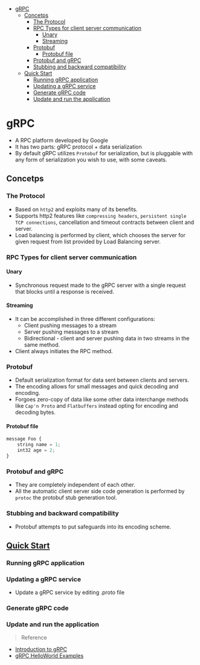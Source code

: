 - [gRPC](#grpc)
  - [Concetps](#concetps)
    - [The Protocol](#the-protocol)
    - [RPC Types for client server communication](#rpc-types-for-client-server-communication)
      - [Unary](#unary)
      - [Streaming](#streaming)
    - [Protobuf](#protobuf)
      - [Protobuf file](#protobuf-file)
    - [Protobuf and gRPC](#protobuf-and-grpc)
    - [Stubbing and backward compatibility](#stubbing-and-backward-compatibility)
  - [Quick Start](#quick-start)
    - [Running gRPC application](#running-grpc-application)
    - [Updating a gRPC service](#updating-a-grpc-service)
    - [Generate gRPC code](#generate-grpc-code)
    - [Update and run the application](#update-and-run-the-application)

# gRPC

- A RPC platform developed by Google
- It has two parts: gRPC protocol + data serialization
- By default gRPC utilizes `Protobuf` for serialization, but is pluggable with any form of serialization you wish to use, with some caveats.

## Concetps

### The Protocol

- Based on `http2` and exploits many of its benefits.
- Supports http2 features like `compressing headers`, `persistent single TCP connections`, cancellation and timeout contracts between client and server.
- Load balancing is performed by client, which chooses the server for given request from list provided by Load Balancing server.

### RPC Types for client server communication

#### Unary

- Synchronous request made to the gRPC server with a single request that blocks until a response is received.

#### Streaming

- It can be accomplished in three different configurations:
  - Client pushing messages to a stream
  - Server pushing messages to a stream
  - Bidirectional - client and server pushing data in two streams in the same method.
- Client always initiates the RPC method.

### Protobuf

- Default serialization format for data sent between clients and servers.
- The encoding allows for small messages and quick decoding and encoding.
- Forgoes zero-copy of data like some other data interchange methods like `Cap'n Proto` and `Flatbuffers` instead opting for encoding and decoding bytes.

#### Protobuf file

```js
message Foo {
    string name = 1;
    int32 age = 2;
}
```

### Protobuf and gRPC

- They are completely independent of each other.
- All the automatic client server side code generation is performed by `protoc` the protobuf stub generation tool.

### Stubbing and backward compatibility

- Protobuf attempts to put safeguards into its encoding scheme.

## [Quick Start](https://grpc.io/docs/languages/csharp/quickstart/)

### Running gRPC application

### Updating a gRPC service

- Update a gRPC service by editing .proto file

### Generate gRPC code

### Update and run the application




> Reference
- [Introduction to gRPC](https://blog.container-solutions.com/introduction-to-grpc)
- [gRPC HelloWorld Examples](https://github.com/nextgenadarsh/grpc/tree/master/examples/csharp/Helloworld)
